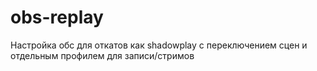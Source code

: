 # obs-replay
Настройка обс для откатов как shadowplay с переключением сцен и отдельным профилем для записи/стримов
